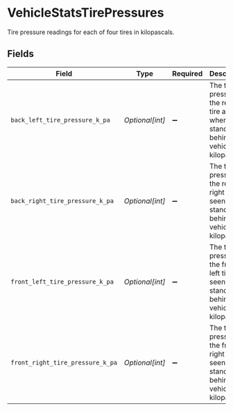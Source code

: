 # VehicleStatsTirePressures

Tire pressure readings for each of four tires in kilopascals.


## Fields

| Field                                                                                              | Type                                                                                               | Required                                                                                           | Description                                                                                        | Example                                                                                            |
| -------------------------------------------------------------------------------------------------- | -------------------------------------------------------------------------------------------------- | -------------------------------------------------------------------------------------------------- | -------------------------------------------------------------------------------------------------- | -------------------------------------------------------------------------------------------------- |
| `back_left_tire_pressure_k_pa`                                                                     | *Optional[int]*                                                                                    | :heavy_minus_sign:                                                                                 | The tire pressure of the rear left tire as seen when standing behind the vehicle in kilopascals.   | 200                                                                                                |
| `back_right_tire_pressure_k_pa`                                                                    | *Optional[int]*                                                                                    | :heavy_minus_sign:                                                                                 | The tire pressure of the rear right tire as seen when standing behind the vehicle in kilopascals.  | 200                                                                                                |
| `front_left_tire_pressure_k_pa`                                                                    | *Optional[int]*                                                                                    | :heavy_minus_sign:                                                                                 | The tire pressure of the front left tire as seen when standing behind the vehicle in kilopascals.  | 200                                                                                                |
| `front_right_tire_pressure_k_pa`                                                                   | *Optional[int]*                                                                                    | :heavy_minus_sign:                                                                                 | The tire pressure of the front right tire as seen when standing behind the vehicle in kilopascals. | 200                                                                                                |
